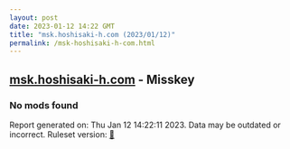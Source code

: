 ```yaml
---
layout: post
date: 2023-01-12 14:22 GMT
title: "msk.hoshisaki-h.com (2023/01/12)"
permalink: /msk-hoshisaki-h-com.html
---
```


## [msk.hoshisaki-h.com](https://msk.hoshisaki-h.com) - Misskey

### No mods found

Report generated on: Thu Jan 12 14:22:11 2023. Data may be outdated or incorrect.
Ruleset version: [🧁](/version-cupcake)
